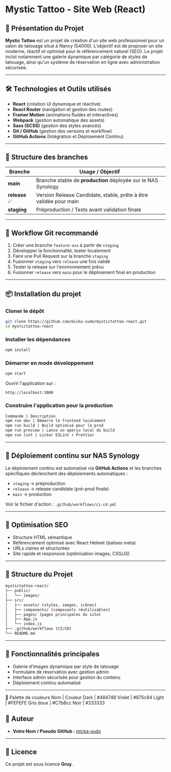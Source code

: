 # Mystic Tattoo - Site Web (React)

## 🚀 Présentation du Projet

**Mystic Tattoo** est un projet de création d'un site web professionnel pour un salon de tatouage situé à Nancy (54000). L'objectif est de proposer un site moderne, réactif et optimisé pour le référencement naturel (SEO). Le projet inclut notamment une galerie dynamique par catégorie de styles de tatouage, ainsi qu'un système de réservation en ligne avec administration sécurisée.

---

## 🛠 Technologies et Outils utilisés

- **React** (création UI dynamique et réactive)
- **React Router** (navigation et gestion des routes)
- **Framer Motion** (animations fluides et interactives)
- **Webpack** (gestion automatique des assets)
- **Sass (SCSS)** (gestion des styles avancés)
- **Git / GitHub** (gestion des versions et workflow)
- **GitHub Actions** (Intégration et Déploiement Continu)

---

## 🌳 Structure des branches

| Branche        | Usage / Objectif                                                     |
|----------------|----------------------------------------------------------------------|
| **main**       | Branche stable de **production** déployée sur le NAS Synology        |
| **release** ✅ | Version Release Candidate, stable, prête à être validée pour main    |
| **staging**    | Préproduction / Tests avant validation finale                        |

---

## 🔄 Workflow Git recommandé

1. Créer une branche `feature-xxx` à partir de `staging`
2. Développer la fonctionnalité, tester localement
3. Faire une Pull Request sur la branche `staging`
4. Fusionner `staging` vers `release` une fois validé
5. Tester la release sur l'environnement prévu
6. Fusionner `release` vers `main` pour le déploiement final en production

---

## 📦 Installation du projet

### Cloner le dépôt

```bash
git clone https://github.com/micka-sudo/mystictattoo-react.git
cd mystictattoo-react
```

### Installer les dépendances

```bash
npm install
```

### Démarrer en mode développement

```bash
npm start
```

Ouvrir l'application sur :
```
http://localhost:3000
```

### Construire l'application pour la production

```bash
Commande | Description
npm run dev | Démarre le frontend localement
npm run build | Build optimisé pour la prod
npm run preview | Lance un aperçu local du build
npm run lint | Linter ESLint + Prettier
```

---

## 🚧 Déploiement continu sur NAS Synology

Le déploiement continu est automatisé via **GitHub Actions** et les branches spécifiques déclenchent des déploiements automatiques :

- `staging` → préproduction
- `release` → release candidate (pré-prod finale)
- `main` → production

Voir le fichier d'action : `.github/workflows/ci-cd.yml`

---

## 📌 Optimisation SEO

- Structure HTML sémantique
- Référencement optimisé avec React Helmet (balises meta)
- URLs claires et structurées
- Site rapide et responsive (optimisation images, CSS/JS)

---

## 📁 Structure du Projet

```bash
mystictattoo-react/
├── public/
│   └── images/
├── src/
│   ├── assets/ (styles, images, icônes)
│   ├── components/ (composants réutilisables)
│   ├── pages/ (pages principales du site)
│   ├── App.js
│   └── index.js
├── .github/workflows (CI/CD)
└── README.md
```

---

## 🎯 Fonctionnalités principales

- Galerie d'images dynamique par style de tatouage
- Formulaire de réservation avec gestion admin
- Interface admin sécurisée pour gestion du contenu
- Déploiement continu automatisé

---
🎨 Palette de couleurs
Nom | Couleur
Dark | #484748
Violet | #875c94
Light | #FEFEFE
Gris doux | #C7b8cc
Noir | #333333
## 📝 Auteur

- **Votre Nom / Pseudo GitHub :** [micka-sudo](https://github.com/micka-sudo)

---

## 📄 Licence

Ce projet est sous licence **Gruy**.
